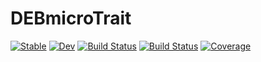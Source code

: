 # DEBmicroTrait

[![Stable](https://img.shields.io/badge/docs-stable-blue.svg)](https://giannamars.github.io/DEBmicroTrait.jl/stable/)
[![Dev](https://img.shields.io/badge/docs-dev-blue.svg)](https://giannamars.github.io/DEBmicroTrait.jl/dev/)
[![Build Status](https://github.com/giannamars/DEBmicroTrait.jl/actions/workflows/CI.yml/badge.svg?branch=refactor_v18)](https://github.com/giannamars/DEBmicroTrait.jl/actions/workflows/CI.yml?query=branch%3Arefactor_v18++)
[![Build Status](https://travis-ci.com/giannamars/DEBmicroTrait.jl.svg?branch=main)](https://travis-ci.com/giannamars/DEBmicroTrait.jl)
[![Coverage](https://codecov.io/gh/giannamars/DEBmicroTrait.jl/branch/refactor_v18/graph/badge.svg)](https://codecov.io/gh/giannamars/DEBmicroTrait.jl/tree/refactor_v18)
